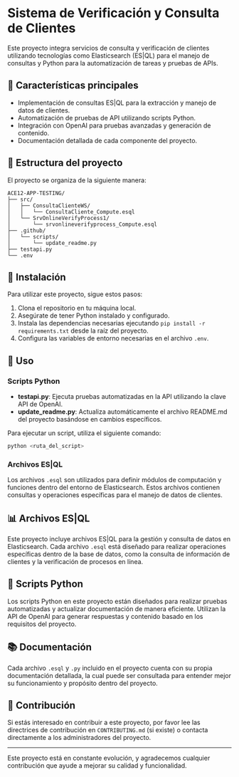 # Sistema de Verificación y Consulta de Clientes

Este proyecto integra servicios de consulta y verificación de clientes utilizando tecnologías como Elasticsearch (ES|QL) para el manejo de consultas y Python para la automatización de tareas y pruebas de APIs.

## 🎯 Características principales

- Implementación de consultas ES|QL para la extracción y manejo de datos de clientes.
- Automatización de pruebas de API utilizando scripts Python.
- Integración con OpenAI para pruebas avanzadas y generación de contenido.
- Documentación detallada de cada componente del proyecto.

## 📁 Estructura del proyecto

El proyecto se organiza de la siguiente manera:

```
ACE12-APP-TESTING/
├── src/
│   ├── ConsultaClienteWS/
│   │   └── ConsultaCliente_Compute.esql
│   └── SrvOnlineVerifyProcess1/
│       └── srvonlineverifyprocess_Compute.esql
├── .github/
│   └── scripts/
│       └── update_readme.py
├── testapi.py
└── .env
```

## 🚀 Instalación

Para utilizar este proyecto, sigue estos pasos:

1. Clona el repositorio en tu máquina local.
2. Asegúrate de tener Python instalado y configurado.
3. Instala las dependencias necesarias ejecutando `pip install -r requirements.txt` desde la raíz del proyecto.
4. Configura las variables de entorno necesarias en el archivo `.env`.

## 📖 Uso

### Scripts Python

- **testapi.py**: Ejecuta pruebas automatizadas en la API utilizando la clave API de OpenAI.
- **update_readme.py**: Actualiza automáticamente el archivo README.md del proyecto basándose en cambios específicos.

Para ejecutar un script, utiliza el siguiente comando:

```bash
python <ruta_del_script>
```

### Archivos ES|QL

Los archivos `.esql` son utilizados para definir módulos de computación y funciones dentro del entorno de Elasticsearch. Estos archivos contienen consultas y operaciones específicas para el manejo de datos de clientes.

## 📊 Archivos ES|QL

Este proyecto incluye archivos ES|QL para la gestión y consulta de datos en Elasticsearch. Cada archivo `.esql` está diseñado para realizar operaciones específicas dentro de la base de datos, como la consulta de información de clientes y la verificación de procesos en línea.

## 🐍 Scripts Python

Los scripts Python en este proyecto están diseñados para realizar pruebas automatizadas y actualizar documentación de manera eficiente. Utilizan la API de OpenAI para generar respuestas y contenido basado en los requisitos del proyecto.

## 📚 Documentación

Cada archivo `.esql` y `.py` incluido en el proyecto cuenta con su propia documentación detallada, la cual puede ser consultada para entender mejor su funcionamiento y propósito dentro del proyecto.

## 🤝 Contribución

Si estás interesado en contribuir a este proyecto, por favor lee las directrices de contribución en `CONTRIBUTING.md` (si existe) o contacta directamente a los administradores del proyecto.

---

Este proyecto está en constante evolución, y agradecemos cualquier contribución que ayude a mejorar su calidad y funcionalidad.